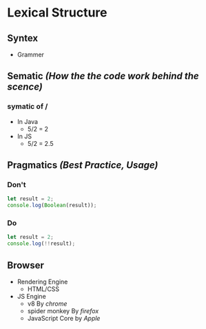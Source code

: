 # Lexical Structure

## **Syntex**

- Grammer

## **Sematic** *(How the the code work behind the scence)*

### symatic of /

- In Java
  - 5/2 = 2
- In JS
  - 5/2 = 2.5

## Pragmatics *(Best Practice, Usage)*

### **Don't**

```js
let result = 2;
console.log(Boolean(result));
```

### **Do**

```js
let result = 2;
console.log(!!result);
```

## Browser

- Rendering Engine
  - HTML/CSS
- JS Engine
  - v8 By *chrome*
  - spider monkey By *firefox*
  - JavaScript Core by *Apple*
